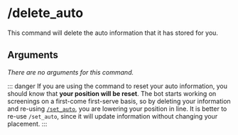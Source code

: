 # /delete_auto

This command will delete the auto information that it has stored for you.

## Arguments

_There are no arguments for this command._

::: danger
If you are using the command to reset your auto information, you should know that **your position will be reset**. The
bot starts working on screenings on a first-come first-serve basis, so by deleting your information and
re-using [`/set_auto`](set-auto), you are lowering your position in line. It is better to re-use `/set_auto`, since
it will update information without changing your placement.
:::
